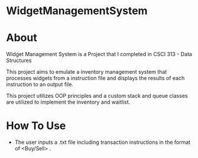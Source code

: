# WidgetManagementSystem

# About
Widget Management System is a Project that I completed in CSCI 313 - Data Structures

This project aims to emulate a inventory management system that processes widgets from a instruction file and displays the results of each instruction to an output file.

This project utilizes OOP principles and a custom stack and queue classes are utilized to implement the inventory and waitlist.

# How To Use
* The user inputs a .txt file including transaction instructions in the format of <Buy/Sell> <Quantity> <Cost>.
